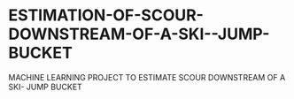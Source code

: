 # ESTIMATION-OF-SCOUR-DOWNSTREAM-OF-A-SKI--JUMP-BUCKET
MACHINE LEARNING PROJECT TO ESTIMATE SCOUR DOWNSTREAM OF A SKI- JUMP BUCKET
